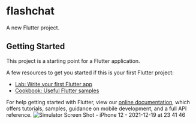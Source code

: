 # flashchat

A new Flutter project.

## Getting Started

This project is a starting point for a Flutter application.

A few resources to get you started if this is your first Flutter project:

- [Lab: Write your first Flutter app](https://flutter.dev/docs/get-started/codelab)
- [Cookbook: Useful Flutter samples](https://flutter.dev/docs/cookbook)

For help getting started with Flutter, view our
[online documentation](https://flutter.dev/docs), which offers tutorials,
samples, guidance on mobile development, and a full API reference.
![Simulator Screen Shot - iPhone 12 - 2021-12-19 at 23 41 46](https://user-images.githubusercontent.com/92898115/146722183-2e38507a-4ec4-419e-a77a-95a0d5a08cb9.png)
